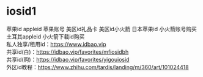 # iosid1
苹果id appleid 苹果账号  美区id礼品卡 美区id小火箭 日本苹果id 小火箭账号购买 土耳其appleid 小火箭下载id购买<br/>
私人独享/租用id：https://www.idbao.vip<br/>
共享id(白)：https://idbao.vip/favorites/mfiosidbh<br/>
共享id(购)：https://idbao.vip/favorites/yigouiosid<br/>
外区id教程：https://www.zhihu.com/tardis/landing/m/360/art/101024418<br/>
